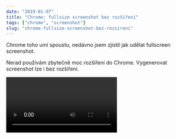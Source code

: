 ```yaml
---
date: "2019-01-07"
title: "Chrome: fullsize screenshot bez rozšíření"
tags: ["chrome", "screenshot"]
slug: "chrome-fullsize-screenshot-bez-rozsireni"
---
```


Chrome toho umí spoustu, nedávno jsem zjistil jak udělat fullscreen screenshot.

<!--more-->

Nerad používám zbytečně moc rozšíření do Chrome. Vygenerovat screenshot lze i bez rozšíření.

<video class="mx-auto" src="//i.imgur.com/3eMFeHn.mp4" autoplay controls></video>
